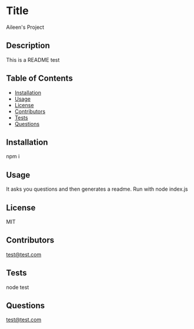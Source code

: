 
# Title
Aileen's Project
## Description
This is a  README test
## Table of Contents
* [Installation](#installation)
* [Usage](#usage)
* [License](#license)
* [Contributors](#contributors)
* [Tests](#tests)
* [Questions](#questions)

## Installation <a name="installation"></a>
npm i

## Usage <a name="usage"></a>
It asks you questions and then generates a readme. Run with node index.js

## License <a name="license"></a>
MIT

## Contributors <a name="contributors"></a>
[test@test.com](test@test.com)

## Tests <a name="test"></a>
node test

## Questions <a name="questions"></a>
[test@test.com](test@test.com)
